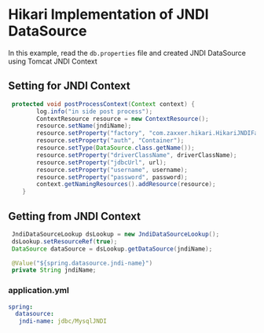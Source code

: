 # Hikari Implementation of JNDI DataSource
In this example, read the `db.properties` file and created JNDI DataSource using Tomcat JNDI Context
## Setting for JNDI Context
```java
 protected void postProcessContext(Context context) {
	 	log.info("in side post process");
        ContextResource resource = new ContextResource();
        resource.setName(jndiName);
        resource.setProperty("factory", "com.zaxxer.hikari.HikariJNDIFactory");
        resource.setProperty("auth", "Container");
        resource.setType(DataSource.class.getName());
		resource.setProperty("driverClassName", driverClassName);
		resource.setProperty("jdbcUrl", url);
		resource.setProperty("username", username);
		resource.setProperty("password", password);
        context.getNamingResources().addResource(resource);
    }
```
## Getting from JNDI Context
```java
 JndiDataSourceLookup dsLookup = new JndiDataSourceLookup();
 dsLookup.setResourceRef(true);
 DataSource dataSource = dsLookup.getDataSource(jndiName);
```
```java
 @Value("${spring.datasource.jndi-name}")
 private String jndiName;
```	 
### application.yml
```yaml
spring:
  datasource:
   jndi-name: jdbc/MysqlJNDI
```
